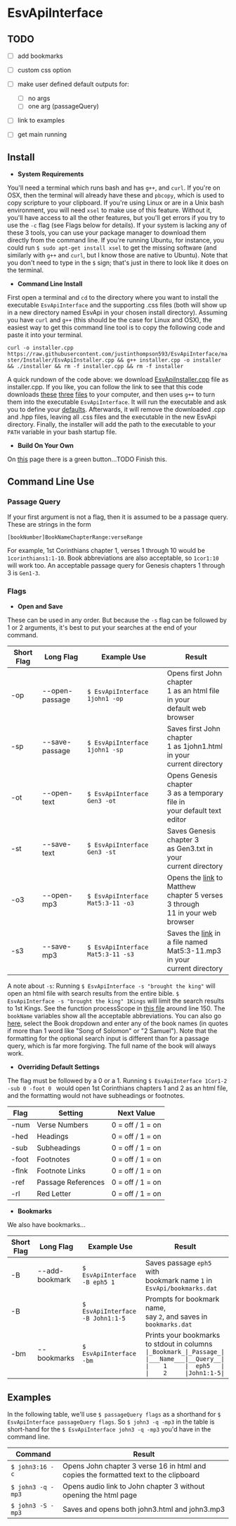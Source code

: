 # EsvApiInterface

## TODO

- [ ] add bookmarks
- [ ] custom css option
- [ ] make user defined default outputs for:
	- [ ] no args
	- [ ] one arg (passageQuery)
- [ ] link to examples
- [ ] get main running


## Install 

* **System Requirements**

You'll need a terminal which runs bash and has `g++`, and `curl`. If you're on OSX, then the terminal will already have these and `pbcopy`, which is used to copy scripture to your clipboard. If you're using Linux or are in a Unix bash environment, you will need `xsel` to make use of this feature. Without it, you'll have access to all the other features, but you'll get errors if you try to use the `-c` flag (see Flags below for details). If your system is lacking any of these 3 tools, you can use your package manager to download them directly from the command line. If you're running Ubuntu, for instance, you could run `$ sudo apt-get install xsel` to get the missing software (and similarly with `g++` and `curl`, but I know those are native to Ubuntu). Note that you don't need to type in the `$` sign; that's just in there to look like it does on the terminal.

* **Command Line Install**

First open a terminal and `cd` to the directory where you want to install the executable `EsvApiInterface` and the supporting .css files (both will show up in a new directory named EsvApi in your chosen install directory).  Assuming you have `curl` and `g++` (this should be the case for Linux and OSX), the easiest way to get this command line tool is to copy the following code and paste it into your terminal. 

`
curl -o installer.cpp https://raw.githubusercontent.com/justinthompson593/EsvApiInterface/master/Installer/EsvApiInstaller.cpp && g++ installer.cpp -o installer && ./installer && rm -f installer.cpp && rm -f installer
`

A quick rundown of the code above: we download [EsvApiInstaller.cpp](https://github.com/justinthompson593/EsvApiInterface/blob/master/Installer/EsvApiInstaller.cpp) file as installer.cpp. If you like, you can follow the link to see that this code downloads [these](https://github.com/justinthompson593/EsvApiInterface/blob/master/EsvApiInterface/main.cpp) [three](https://github.com/justinthompson593/EsvApiInterface/blob/master/EsvApiInterface/EsvApiInterface.cpp) [files](https://github.com/justinthompson593/EsvApiInterface/blob/master/EsvApiInterface/EsvApiInterface.hpp) to your computer, and then uses `g++` to turn them into the executable `EsvApiInterface`. It will run the executable and ask you to define your [defaults](). Afterwards, it will remove the downloaded .cpp and .hpp files, leaving all .css files and the executable in the new EsvApi directory. Finally, the installer will add the path to the executable to your `PATH` variable in your bash startup file. 

* **Build On Your Own**

On [this](https://github.com/justinthompson593/EsvApiInterface) page there is a green button...TODO Finish this. 

## Command Line Use

### Passage Query

If your first argument is not a flag, then it is assumed to be a passage query. These are strings in the form

`
[bookNumber]BookNameChapterRange:verseRange
`

For example, 1st Corinthians chapter 1, verses 1 through 10 would be `1corinthians1:1-10`. Book abbreviations are also acceptable, so `1cor1:10` will work too. An acceptable passage query for Genesis chapters 1 through 3 is `Gen1-3`.  


### Flags

* **Open and Save** 

These can be used in any order. But because the `-s` flag can be followed by 1 or 2 arguments, it's best to put your searches at the end of your command.  

Short Flag | Long Flag | Example Use | Result 
---------- | --------- | ----------- | ------
-op | --open-passage | `$ EsvApiInterface 1john1 -op` | Opens first John chapter </br>1 as an html file in your </br>default web browser
-sp | --save-passage | `$ EsvApiInterface 1john1 -sp` | Saves first John chapter </br>1 as 1john1.html in your </br>current directory
-ot | --open-text | `$ EsvApiInterface Gen3 -ot` | Opens Genesis chapter </br>3 as a temporary file in </br>your default text editor
-st | --save-text | `$ EsvApiInterface Gen3 -st` | Saves Genesis chapter 3 </br>as Gen3.txt in your </br>current directory
-o3 | --open-mp3 | `$ EsvApiInterface Mat5:3-11 -o3` | Opens the [link](https://audio.esv.org/hw/40005003-40005011.mp3) to Matthew </br>chapter 5 verses 3 through </br>11  in your web browser
-s3 | --save-mp3 | `$ EsvApiInterface Mat5:3-11 -s3` | Saves the [link](https://audio.esv.org/hw/40005003-40005011.mp3) in a file named </br>Mat5:3-11.mp3 in your </br>current directory
 


<!--Flag | Function | Notes-->
<!------ | -------- | ------->
<!---q | Quiets default openPassage as html | Unnecessary to use if 1st arg is a flag-->
<!---c | Copies passage as text to clipboard | Available for OSX, Unix, and Linux-->
<!---rand | Opens random verse as html | Returns the daily verse if not followed by a number. Otherwise, the following number is used as a random generator seed. -rnd works too.-->
<!---s | Searches for string | Must be followed by a search query in quotes. If followed by a Book Name, the search scope will be limited to that book.-->
<!---S | Saves all selected output formats |  -->
<!---txt | Selects text  output | Does not work with -rand-->
<!---mp3 | Selects mp3  output| Does not work with -rand-->

A note about `-s`: Running `$ EsvApiInterface -s "brought the king"` will open an html file with search results from the entire bible. `$ EsvApiInterface -s "brought the king" 1Kings` will limit the search results to 1st Kings. See the function processScope in [this file](https://github.com/justinthompson593/EsvApiInterface/blob/master/EsvApiInterface/EsvApiInterface.cpp) around line 150. The `bookName` variables show all the acceptable abbreviations. You can also go [here](https://www.esv.org/search/?q=advanced), select the Book dropdown and enter any of the book names (in quotes if more than 1 word like "Song of Solomon" or "2 Samuel"). Note that the formatting for the optional search input is different than for a passage query, which is far more forgiving. The full name of the book will always work. 

* **Overriding Default Settings** 

The flag must be followed by a 0 or a 1. Running `$ EsvApiInterface 1Cor1-2 -sub 0 -foot 0 ` would open 1st Corinthians chapters 1 and 2 as an html file, and the formatting would not have subheadings or footnotes.

Flag | Setting | Next Value
---- | -------- | -----
-num | Verse Numbers | 0 = off / 1 = on
-hed | Headings | 0 = off / 1 = on
-sub | Subheadings | 0 = off / 1 = on
-foot | Footnotes | 0 = off / 1 = on  
-flnk | Footnote Links | 0 = off / 1 = on
-ref | Passage References | 0 = off / 1 = on
-rl | Red Letter | 0 = off / 1 = on

* **Bookmarks**

We also have bookmarks...

Short Flag | Long Flag | Example Use | Result 
---------- | --------- | ----------- | ------
-B | --add-bookmark | `$ EsvApiInterface -B eph5 1` | Saves passage `eph5` with</br>bookmark name `1` in</br>`EsvApi/bookmarks.dat`
-B | | `$ EsvApiInterface -B John1:1-5` | Prompts for bookmark name,</br>say `2`, and saves in</br>`bookmarks.dat` 
-bm | --bookmarks | `$ EsvApiInterface -bm` | Prints your bookmarks </br>to stdout in columns</br>`\|_Bookmark_\|_Passage_\|`</br>`\|___Name___\|__Query__\|` </br>`\|    1     \|  eph5   \|`</br>`\|    2     \|John1:1-5\|`
## Examples 

In the following table, we'll use `$ passageQuery flags` as a shorthand for `$ EsvApiInterface passageQuery flags`. So `$ john3 -q -mp3` in the table is short-hand for the `$ EsvApiInterface john3 -q -mp3` you'd have in the command line.

Command | Result
------- | ------
`$ john3:16 -c` | Opens John chapter 3 verse 16 in html and copies the formatted text to the clipboard
`$ john3 -q -mp3` | Opens audio link to John chapter 3 without opening the html page
`$ john3 -S -mp3` | Saves and opens both john3.html and john3.mp3
